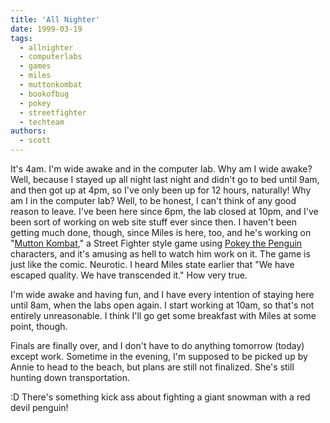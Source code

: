 ```yaml
---
title: 'All Nighter'
date: 1999-03-19
tags:
  - allnighter
  - computerlabs
  - games
  - miles
  - muttonkombat
  - bookofbug
  - pokey
  - streetfighter
  - techteam
authors:
  - scott
---
```


It's 4am. I'm wide awake and in the computer lab. Why am I wide awake? Well, because I stayed up all night last night and didn't go to bed until 9am, and then got up at 4pm, so I've only been up for 12 hours, naturally! Why am I in the computer lab? Well, to be honest, I can't think of any good reason to leave. I've been here since 6pm, the lab closed at 10pm, and I've been sort of working on web site stuff ever since then. I haven't been getting much done, though, since Miles is here, too, and he's working on "[Mutton Kombat](http://spaceninja.com/downloads/mk/)," a Street Fighter style game using [Pokey the Penguin](http://yellow5.com/pokey/) characters, and it's amusing as hell to watch him work on it. The game is just like the comic. Neurotic. I heard Miles state earlier that "We have escaped quality. We have transcended it." How very true.

I'm wide awake and having fun, and I have every intention of staying here until 8am, when the labs open again. I start working at 10am, so that's not entirely unreasonable. I think I'll go get some breakfast with Miles at some point, though.

Finals are finally over, and I don't have to do anything tomorrow (today) except work. Sometime in the evening, I'm supposed to be picked up by Annie to head to the beach, but plans are still not finalized. She's still hunting down transportation.

:D There's something kick ass about fighting a giant snowman with a red devil penguin!
